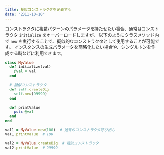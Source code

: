 ```yaml
---
title: 擬似コンストラクタを定義する
date: "2011-10-10"
---
```


コンストラクタに複数パターンのパラメータを持たせたい場合、通常はコンストラクタ `initialize` をオーバーロードしますが、
以下のようにクラスメソッド内で `new` を実行することで、擬似的なコンストラクタとして使用することが可能です。
インスタンスの生成パラメータを簡略化したい場合や、シングルトンを作成する時などに利用できます。

```ruby
class MyValue
  def initialize(val)
    @val = val
  end

  # 疑似コンストラクタ
  def self.createBig
    self.new(99999)
  end

  def printValue
    puts @val
  end
end

val1 = MyValue.new(100)  # 通常のコンストラクタ呼び出し
val1.printValue  # 100

val2 = MyValue.createBig  # 疑似コンストラクタ
val2.printValue  # 99999
```

